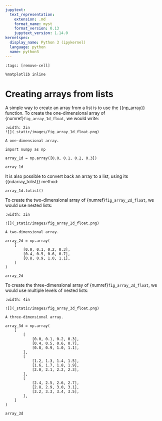 ```yaml
---
jupytext:
  text_representation:
    extension: .md
    format_name: myst
    format_version: 0.13
    jupytext_version: 1.14.0
kernelspec:
  display_name: Python 3 (ipykernel)
  language: python
  name: python3
---
```


```{code-cell} ipython3
:tags: [remove-cell]

%matplotlib inline
```

# Creating arrays from lists

A simple way to create an array from a list is to use the {{np_array}} function. To create the one-dimensional array of {numref}`fig_array_1d_float`, we would write:

```{figure-md} fig_array_1d_float
:width: 2in
![](_static/images/fig_array_1d_float.png)

A one-dimensional array.
```

```{code-cell} ipython3
import numpy as np

array_1d = np.array([0.0, 0.1, 0.2, 0.3])

array_1d
```

It is also possible to convert back an array to a list, using its {{ndarray_tolist}} method:

```{code-cell} ipython3
array_1d.tolist()
```

To create the two-dimensional array of {numref}`fig_array_2d_float`, we would use nested lists:

```{figure-md} fig_array_2d_float
:width: 3in

![](_static/images/fig_array_2d_float.png)

A two-dimensional array.
```

```{code-cell} ipython3
array_2d = np.array(
    [
        [0.0, 0.1, 0.2, 0.3],
        [0.4, 0.5, 0.6, 0.7],
        [0.8, 0.9, 1.0, 1.1],
    ]
)

array_2d
```


To create the three-dimensional array of {numref}`fig_array_3d_float`, we would use multiple levels of nested lists:

```{figure-md} fig_array_3d_float
:width: 4in

![](_static/images/fig_array_3d_float.png)

A three-dimensional array.
```

```{code-cell} ipython3
array_3d = np.array(
    [
        [
            [0.0, 0.1, 0.2, 0.3],
            [0.4, 0.5, 0.6, 0.7],
            [0.8, 0.9, 1.0, 1.1],
        ],
        [
            [1.2, 1.3, 1.4, 1.5],
            [1.6, 1.7, 1.8, 1.9],
            [2.0, 2.1, 2.2, 2.3],
        ],
        [
            [2.4, 2.5, 2.6, 2.7],
            [2.8, 2.9, 3.0, 3.1],
            [3.2, 3.3, 3.4, 3.5],
        ],
    ]
)

array_3d
```
